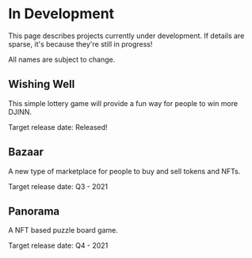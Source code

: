 # In Development

This page describes projects currently under development. If details are sparse, it's because they're still in progress!

All names are subject to change.

## Wishing Well

This simple lottery game will provide a fun way for people to win more DJINN.

Target release date: Released!

## Bazaar

A new type of marketplace for people to buy and sell tokens and NFTs.

Target release date: Q3 - 2021

## Panorama

A NFT based puzzle board game.

Target release date: Q4 - 2021

